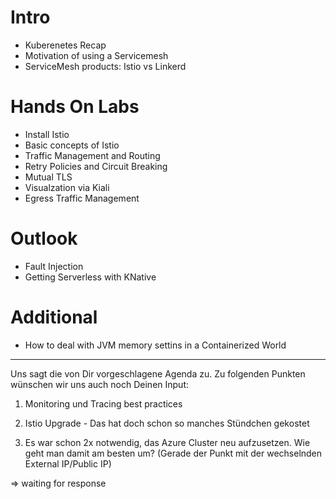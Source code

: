 # Intro
* Kuberenetes Recap
* Motivation of using a Servicemesh
* ServiceMesh products: Istio vs Linkerd

# Hands On Labs
* Install Istio
* Basic concepts of Istio
* Traffic Management and Routing
* Retry Policies and Circuit Breaking
* Mutual TLS
* Visualzation via Kiali
* Egress Traffic Management

# Outlook
* Fault Injection
* Getting Serverless with KNative

# Additional
* How to deal with JVM memory settins in a Containerized World

---

Uns sagt die von Dir vorgeschlagene Agenda zu. Zu folgenden Punkten wünschen wir uns auch noch Deinen Input:

1) Monitoring und Tracing best practices

2) Istio Upgrade - Das hat doch schon so manches Stündchen gekostet

3) Es war schon 2x notwendig, das Azure Cluster neu aufzusetzen. Wie geht man damit am besten um? (Gerade der Punkt mit der wechselnden External IP/Public IP)

=>  waiting for response